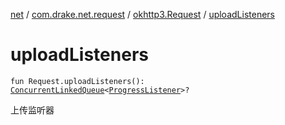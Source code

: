 [net](../../index.md) / [com.drake.net.request](../index.md) / [okhttp3.Request](index.md) / [uploadListeners](./upload-listeners.md)

# uploadListeners

`fun Request.uploadListeners(): `[`ConcurrentLinkedQueue`](https://docs.oracle.com/javase/6/docs/api/java/util/concurrent/ConcurrentLinkedQueue.html)`<`[`ProgressListener`](../-progress-listener/index.md)`>?`

上传监听器

